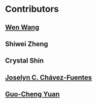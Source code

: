 # Contributors

## [Wen Wang](https://orcid.org/0000-0003-4366-933X)

## Shiwei Zheng

## Crystal Shin

## [Joselyn C. Chávez-Fuentes](https://josschavezf.netlify.app)

## [Guo-Cheng Yuan](https://labs.icahn.mssm.edu/yuanlab/)
